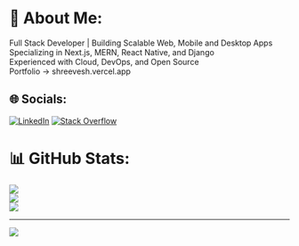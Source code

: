 # 💫 About Me:
Full Stack Developer | Building Scalable Web, Mobile and Desktop Apps<br>Specializing in Next.js, MERN, React Native, and Django<br>Experienced with Cloud, DevOps, and Open Source<br>Portfolio → shreevesh.vercel.app<br>


## 🌐 Socials:
[![LinkedIn](https://img.shields.io/badge/LinkedIn-%230077B5.svg?logo=linkedin&logoColor=white)](https://linkedin.com/in/wait-work) [![Stack Overflow](https://img.shields.io/badge/-Stackoverflow-FE7A16?logo=stack-overflow&logoColor=white)](https://stackoverflow.com/users/23191716) 
# 📊 GitHub Stats:
![](https://github-readme-stats.vercel.app/api?username=ShreeveshKumar&theme=dark&hide_border=false&include_all_commits=false&count_private=true)<br/>
![](https://nirzak-streak-stats.vercel.app/?user=ShreeveshKumar&theme=dark&hide_border=false)<br/>
![](https://github-readme-stats.vercel.app/api/top-langs/?username=ShreeveshKumar&theme=dark&hide_border=false&include_all_commits=false&count_private=true&layout=compact)

---
[![](https://visitcount.itsvg.in/api?id=ShreeveshKumar&icon=0&color=0)](https://visitcount.itsvg.in)

<!-- Proudly created with GPRM ( https://gprm.itsvg.in ) -->
